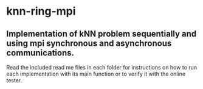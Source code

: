 # knn-ring-mpi
## Implementation of kNN problem sequentially and using mpi synchronous and asynchronous communications.

Read the included read me files in each folder for instructions on how to run each implementation with its main function or to verify it with the online tester. 
